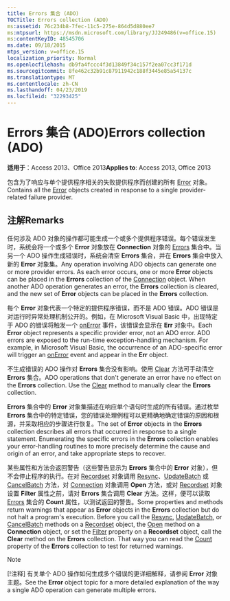 ```yaml
---
title: Errors 集合 (ADO)
TOCTitle: Errors collection (ADO)
ms:assetid: 76c234b8-7fec-11c5-275e-864d5d880ee7
ms:mtpsurl: https://msdn.microsoft.com/library/JJ249486(v=office.15)
ms:contentKeyID: 48545706
ms.date: 09/18/2015
mtps_version: v=office.15
localization_priority: Normal
ms.openlocfilehash: db9fa4fccc4f3d13849f34c157f2ea07cc3f171d
ms.sourcegitcommit: 8fe462c32b91c87911942c188f3445e85a54137c
ms.translationtype: MT
ms.contentlocale: zh-CN
ms.lasthandoff: 04/23/2019
ms.locfileid: "32293425"
---
```

# <a name="errors-collection-ado"></a><span data-ttu-id="19be8-102">Errors 集合 (ADO)</span><span class="sxs-lookup"><span data-stu-id="19be8-102">Errors collection (ADO)</span></span>


<span data-ttu-id="19be8-103">**适用于**：Access 2013、Office 2013</span><span class="sxs-lookup"><span data-stu-id="19be8-103">**Applies to**: Access 2013, Office 2013</span></span>

<span data-ttu-id="19be8-104">包含为了响应与单个提供程序相关的失败提供程序而创建的所有 [Error](error-object-ado.md) 对象。</span><span class="sxs-lookup"><span data-stu-id="19be8-104">Contains all the [Error](error-object-ado.md) objects created in response to a single provider-related failure provider.</span></span>

## <a name="remarks"></a><span data-ttu-id="19be8-105">注解</span><span class="sxs-lookup"><span data-stu-id="19be8-105">Remarks</span></span>

<span data-ttu-id="19be8-p101">任何涉及 ADO 对象的操作都可能生成一个或多个提供程序错误。每个错误发生时，系统会将一个或多个 **Error** 对象放在 **Connection** 对象的 [Errors](connection-object-ado.md) 集合中。当另一个 ADO 操作生成错误时，系统会清空 **Errors** 集合，并在 **Errors** 集合中放入新的 **Error** 对象集。</span><span class="sxs-lookup"><span data-stu-id="19be8-p101">Any operation involving ADO objects can generate one or more provider errors. As each error occurs, one or more **Error** objects can be placed in the **Errors** collection of the [Connection](connection-object-ado.md) object. When another ADO operation generates an error, the **Errors** collection is cleared, and the new set of **Error** objects can be placed in the **Errors** collection.</span></span>

<span data-ttu-id="19be8-p102">每个 **Error** 对象代表一个特定的提供程序错误，而不是 ADO 错误。ADO 错误是对运行时异常处理机制公开的。例如，在 Microsoft Visual Basic 中，出现特定于 ADO 的错误将触发一个 [onError](onerror-event-rds.md) 事件，该错误会显示在 **Err** 对象中。</span><span class="sxs-lookup"><span data-stu-id="19be8-p102">Each **Error** object represents a specific provider error, not an ADO error. ADO errors are exposed to the run-time exception-handling mechanism. For example, in Microsoft Visual Basic, the occurrence of an ADO-specific error will trigger an [onError](onerror-event-rds.md) event and appear in the **Err** object.</span></span>

<span data-ttu-id="19be8-p103">不生成错误的 ADO 操作对 **Errors** 集合没有影响。使用 [Clear](clear-method-ado.md) 方法可手动清空 **Errors** 集合。</span><span class="sxs-lookup"><span data-stu-id="19be8-p103">ADO operations that don't generate an error have no effect on the **Errors** collection. Use the [Clear](clear-method-ado.md) method to manually clear the **Errors** collection.</span></span>

<span data-ttu-id="19be8-p104">**Errors** 集合中的 **Error** 对象集描述在响应单个语句时生成的所有错误。通过枚举 **Errors** 集合中的特定错误，您的错误处理例程可以更精确地确定错误的原因和根源，并采取相应的步骤进行恢复。</span><span class="sxs-lookup"><span data-stu-id="19be8-p104">The set of **Error** objects in the **Errors** collection describes all errors that occurred in response to a single statement. Enumerating the specific errors in the **Errors** collection enables your error-handling routines to more precisely determine the cause and origin of an error, and take appropriate steps to recover.</span></span>

<span data-ttu-id="19be8-p105">某些属性和方法会返回警告（这些警告显示为 **Errors** 集合中的 **Error** 对象），但不会停止程序的执行。在对 [Recordset](resync-method-ado.md) 对象调用 [Resync](updatebatch-method-ado.md)、[UpdateBatch](cancelbatch-method-ado.md) 或 [CancelBatch](recordset-object-ado.md) 方法，对 [Connection](open-method-ado-connection.md) 对象调用 **Open** 方法，或对 [Recordset](filter-property-ado.md) 对象设置 **Filter** 属性之前，请对 **Errors** 集合调用 **Clear** 方法。这样，便可以读取 [Errors](count-property-ado.md) 集合的 **Count** 属性，以测试返回的警告。</span><span class="sxs-lookup"><span data-stu-id="19be8-p105">Some properties and methods return warnings that appear as **Error** objects in the **Errors** collection but do not halt a program's execution. Before you call the [Resync](resync-method-ado.md), [UpdateBatch](updatebatch-method-ado.md), or [CancelBatch](cancelbatch-method-ado.md) methods on a [Recordset](recordset-object-ado.md) object, the [Open](open-method-ado-connection.md) method on a **Connection** object, or set the [Filter](filter-property-ado.md) property on a **Recordset** object, call the **Clear** method on the **Errors** collection. That way you can read the [Count](count-property-ado.md) property of the **Errors** collection to test for returned warnings.</span></span>


> [!NOTE]
> <span data-ttu-id="19be8-119">[!注释] 有关单个 ADO 操作如何生成多个错误的更详细解释，请参阅 **Error** 对象主题。</span><span class="sxs-lookup"><span data-stu-id="19be8-119">See the **Error** object topic for a more detailed explanation of the way a single ADO operation can generate multiple errors.</span></span>


